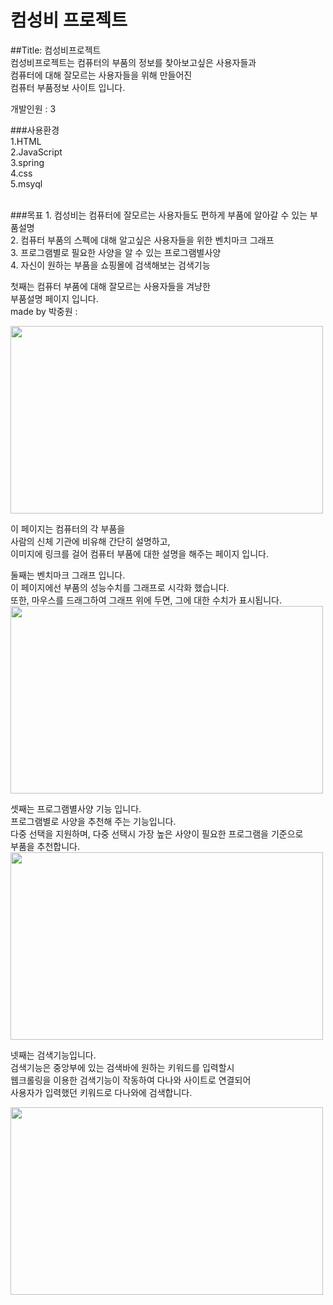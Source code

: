 # 컴성비 프로젝트

##Title: 컴성비프로젝트<br>
컴성비프로젝트는  컴퓨터의  부품의  정보를  찾아보고싶은  사용자들과<br> 
컴퓨터에  대해  잘모르는  사용자들을  위해  만들어진<br>
컴퓨터  부품정보  사이트  입니다.<br>

개발인원 : 3<br>

###사용환경 <br>
1.HTML <br>
2.JavaScript <br>
3.spring<br>
4.css<br>
5.msyql<br>

<br>
###목표
1. 컴성비는 컴퓨터에 잘모르는 사용자들도 편하게 부품에 알아갈 수 있는 부품설명<br>
2. 컴퓨터 부품의 스펙에 대해 알고싶은 사용자들을 위한 벤치마크 그래프 <br>
3. 프로그램별로 필요한 사양을 알 수 있는 프로그램별사양<br>
4. 자신이 원하는 부품을 쇼핑몰에 검색해보는 검색기능<br>

첫째는 컴퓨터 부품에 대해 잘모르는 사용자들을 겨냥한 <br>
부품설명 페이지 입니다.<br>
made by 박중원 :

<img src="https://user-images.githubusercontent.com/71188378/121769724-3471a100-cba0-11eb-9fbf-c8ab230a0f5b.gif" width=500 height=300>

이 페이지는 컴퓨터의 각 부품을 <br>
사람의 신체 기관에 비유해 간단히 설명하고,<br>
이미지에 링크를 걸어 컴퓨터 부품에 대한 설명을 해주는 페이지 입니다.<br>


둘째는 벤치마크 그래프 입니다.<br>
이 페이지에선 부품의 성능수치를 그래프로 시각화 했습니다.<br>
또한, 마우스를 드래그하여 그래프 위에 두면, 그에 대한 수치가 표시됩니다.<br>
<img src="https://user-images.githubusercontent.com/71188378/121769582-528ad180-cb9f-11eb-8acd-855b9b5ff9df.png" width=500 height=300>


셋째는 프로그램별사양 기능 입니다.<br>
프로그램별로 사양을 추천해 주는 기능입니다.<br>
다중 선택을 지원하며, 다중 선택시 가장 높은 사양이 필요한 프로그램을 기준으로<br> 
부품을 추천합니다.<br>
<img src="https://user-images.githubusercontent.com/71188378/121769601-70583680-cb9f-11eb-9e94-57f3a19361a1.png" width=500 height=300>



넷째는 검색기능입니다.<br>
검색기능은 중앙부에 있는 검색바에 원하는 키워드를 입력할시 <br>
웹크롤링을 이용한 검색기능이 작동하여 다나와 사이트로 연결되어<br> 
사용자가 입력했던 키워드로 다나와에 검색합니다.<br>

<img src="https://user-images.githubusercontent.com/71188378/121769764-6c78e400-cba0-11eb-9943-59d1752d8528.png" width=500 height=300>



